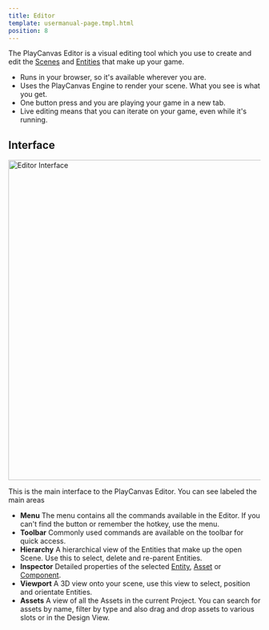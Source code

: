 ```yaml
---
title: Editor
template: usermanual-page.tmpl.html
position: 8
---
```


The PlayCanvas Editor is a visual editing tool which you use to create and edit the [Scenes][1] and [Entities][2] that make up your game.

* Runs in your browser, so it's available wherever you are.
* Uses the PlayCanvas Engine to render your scene. What you see is what you get.
* One button press and you are playing your game in a new tab.
* Live editing means that you can iterate on your game, even while it's running.

## Interface

<img alt="Editor Interface" width="640" src="/images/user-manual/editor/editor-annotated.jpg" />

This is the main interface to the PlayCanvas Editor. You can see labeled the main areas

* **Menu** The menu contains all the commands available in the Editor. If you can't find the button or remember the hotkey, use the menu.
* **Toolbar** Commonly used commands are available on the toolbar for quick access.
* **Hierarchy** A hierarchical view of the Entities that make up the open Scene. Use this to select, delete and re-parent Entities.
* **Inspector** Detailed properties of the selected [Entity][2], [Asset][4] or [Component][3].
* **Viewport** A 3D view onto your scene, use this view to select, position and orientate Entities.
* **Assets** A view of all the Assets in the current Project. You can search for assets by name, filter by type and also drag and drop assets to various slots or in the Design View.

[1]: /user-manual/glossary#scene
[2]: /user-manual/glossary#entity
[3]: /user-manual/glossary#component
[4]: /user-manual/glossary#assets


